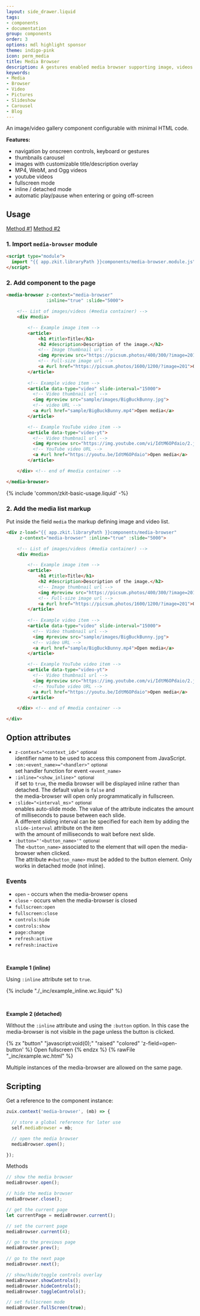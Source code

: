 ```yaml
---
layout: side_drawer.liquid
tags:
- components
- documentation
group: components
order: 3
options: mdl highlight sponsor
theme: indigo-pink
icon: perm_media
title: Media Browser
description: A gestures enabled media browser supporting image, videos and text.
keywords:
- Media
- Browser
- Video
- Pictures
- Slideshow
- Carousel
- Blog
---
```


An image/video gallery component configurable with minimal HTML code.

**Features:**
- navigation by onscreen controls, keyboard or gestures
- thumbnails carousel
- images with customizable title/description overlay
- MP4, WebM, and Ogg videos 
- youtube videos
- fullscreen mode
- inline / detached mode
- automatic play/pause when entering or going off-screen

## Usage

<div class="mdl-tabs mdl-js-tabs mdl-js-ripple-effect">
  <div class="mdl-tabs__tab-bar" layout="row top-left">
      <a href="#module" class="mdl-tabs__tab is-active">Method #1</a>
      <a href="#script" class="mdl-tabs__tab">Method #2</a>
  </div>
  <div class="mdl-tabs__panel is-active" id="module">

### 1. Import `media-browser` module

```html
<script type="module">
  import "{{ app.zkit.libraryPath }}components/media-browser.module.js";
</script>
```

### 2. Add component to the page

```html
<media-browser z-context="media-browser"
               :inline="true" :slide="5000">

    <!-- List of images/videos (#media container) -->
    <div #media>

        <!-- Example image item -->
        <article>
            <h1 #title>Title</h1>
            <h2 #description>Description of the image.</h2>
            <!-- Image thumbnail url -->
            <img #preview src="https://picsum.photos/400/300/?image=201">
            <!-- Full-size image url -->
            <a #url href="https://picsum.photos/1600/1200/?image=201">Open media</a>
        </article>
  
        <!-- Example video item -->
        <article data-type="video" slide-interval="15000">
          <!-- Video thumbnail url -->
          <img #preview src="sample/images/BigBuckBunny.jpg">
          <!-- video URL -->
          <a #url href="sample/BigBuckBunny.mp4">Open media</a>
        </article>

        <!-- Example YouTube video item -->
        <article data-type="video-yt">
          <!-- Video thumbnail url -->
          <img #preview src="https://img.youtube.com/vi/IdtM6OPdaio/2.jpg">
          <!-- YouTube video URL -->
          <a #url href="https://youtu.be/IdtM6OPdaio">Open media</a>
        </article>

    </div> <!-- end of #media container -->

</media-browser>
```

  </div>
  <div class="mdl-tabs__panel" id="script">

{% include 'common/zkit-basic-usage.liquid' -%}

### 2. Add the media list markup

Put inside the field <code>media</code> the markup defining image and video list.

```html
<div z-load="{{ app.zkit.libraryPath }}components/media-browser"
     z-context="media-browser" :inline="true" :slide="5000">

    <!-- List of images/videos (#media container) -->
    <div #media>

        <!-- Example image item -->
        <article>
            <h1 #title>Title</h1>
            <h2 #description>Description of the image.</h2>
            <!-- Image thumbnail url -->
            <img #preview src="https://picsum.photos/400/300/?image=201">
            <!-- Full-size image url -->
            <a #url href="https://picsum.photos/1600/1200/?image=201">Open media</a>
        </article>
  
        <!-- Example video item -->
        <article data-type="video" slide-interval="15000">
          <!-- Video thumbnail url -->
          <img #preview src="sample/images/BigBuckBunny.jpg">
          <!-- video URL -->
          <a #url href="sample/BigBuckBunny.mp4">Open media</a>
        </article>

        <!-- Example YouTube video item -->
        <article data-type="video-yt">
          <!-- Video thumbnail url -->
          <img #preview src="https://img.youtube.com/vi/IdtM6OPdaio/2.jpg">
          <!-- YouTube video URL -->
          <a #url href="https://youtu.be/IdtM6OPdaio">Open media</a>
        </article>

    </div> <!-- end of #media container -->

</div>
```

  </div>
</div>


## Option attributes

- `z-context="<context_id>"` <small>optional</small>  
  identifier name to be used to access this component from JavaScript.
- `:on:<event_name>="<handler>"` <small>optional</small>  
  set handler function for event `<event_name>`
- `:inline="<show_inline>"` <small>optional</small>  
  if set to `true`, the media browser will be displayed inline rather than detached. The default value is `false` and  
  the media-browser will open only programmatically in fullscreen.
- `:slide="<interval_ms>"` <small>optional</small>  
  enables auto-slide mode. The value of the attribute indicates the amount of milliseconds to pause between each slide.  
  A different sliding interval can be specified for each item by adding the `slide-interval` attribute on the item  
  with the amount of milliseconds to wait before next slide.
- `:button="'<button_name>'"` <small>optional</small>  
  The `<button_name>` associated to the element that will open the media-browser when clicked.  
  The attribute `#<button_name>` must be added to the button element. Only works in detached mode (not inline).


### Events


- `open` - occurs when the media-browser opens
- `close` - occurs when the media-browser is closed
- `fullscreen:open`
- `fullscreen:close`
- `controls:hide`
- `controls:show`
- `page:change`
- `refresh:active`
- `refresh:inactive`


&nbsp;


<script type="module">
  import "{{ app.zkit.libraryPath }}components/media-browser.module.js";
</script>

**Example 1 (inline)**

Using `:inline` attribute set to `true`.

{% include "./_inc/example_inline.wc.liquid" %}


&nbsp;


**Example 2 (detached)**

Without the `:inline` attribute and using the `:button` option. In this case the media-browser is not visible
in the page unless the button is clicked.

{% zx "button" "javascript:void(0);" "raised" "colored" 'z-field=open-button' %}
Open fullscreen
{% endzx %}
{% rawFile "_inc/example.wc.html" %}

Multiple instances of the media-browser are allowed on the same page.


## Scripting

Get a reference to the component instance:

```js
zuix.context('media-browser', (mb) => {

  // store a global reference for later use
  self.mediaBrowser = mb;

  // open the media browser
  mediaBrowser.open();

});
```

Methods

```js
// show the media browser
mediaBrowser.open();

// hide the media browser
mediaBrowser.close();

// get the current page
let currentPage = mediaBrowser.current();

// set the current page
mediaBrowser.current(4);

// go to the previous page
mediaBrowser.prev();

// go to the next page
mediaBrowser.next();

// show/hide/toggle controls overlay
mediaBrowser.showControls();
mediaBrowser.hideControls();
mediaBrowser.toggleControls();

// set fullscreen mode
mediaBrowser.fullScreen(true);
```
